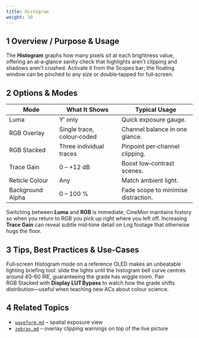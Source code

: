```yaml
---
title: Histogram
weight: 30
---
```


## 1  Overview / Purpose & Usage
The **Histogram** graphs how many pixels sit at each brightness value, offering an at‑a‑glance sanity check that highlights aren’t clipping and shadows aren’t crushed.  Activate it from the Scopes bar; the floating window can be pinched to any size or double‑tapped for full‑screen.

## 2  Options & Modes
| Mode | What It Shows | Typical Usage |
|------|---------------|---------------|
| Luma | Y′ only | Quick exposure gauge. |
| RGB Overlay | Single trace, colour‑coded | Channel balance in one glance. |
| RGB Stacked | Three individual traces | Pinpoint per‑channel clipping. |
| Trace Gain | 0 – +12 dB | Boost low‑contrast scenes. |
| Reticle Colour | Any | Match ambient light. |
| Background Alpha | 0 – 100 % | Fade scope to minimise distraction. |

Switching between **Luma** and **RGB** is immediate; CineMon maintains history so when you return to RGB you pick up right where you left off.  Increasing **Trace Gain** can reveal subtle mid‑tone detail on Log footage that otherwise hugs the floor.

## 3  Tips, Best Practices & Use‑Cases
Full‑screen Histogram mode on a reference OLED makes an unbeatable lighting briefing tool: slide the lights until the histogram bell curve centres around 40–60 IRE, guaranteeing the grade has wiggle room.  Pair RGB Stacked with **Display LUT Bypass** to watch how the grade shifts distribution—useful when teaching new ACs about colour science.

## 4  Related Topics
* [`waveform.md`](waveform.md) – spatial exposure view  
* [`zebras.md`](../../tools/zebras.md) – overlay clipping warnings on top of the live picture
